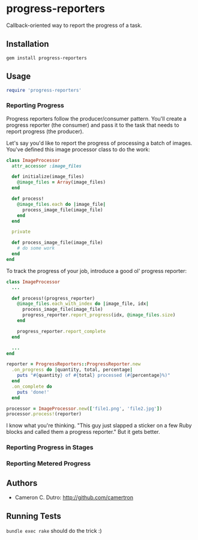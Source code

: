progress-reporters
==================

Callback-oriented way to report the progress of a task.

## Installation

`gem install progress-reporters`

## Usage

```ruby
require 'progress-reporters'
```

### Reporting Progress

Progress reporters follow the producer/consumer pattern. You'll create a progress reporter (the consumer) and pass it to the task that needs to report progress (the producer).

Let's say you'd like to report the progress of processing a batch of images. You've defined this image processor class to do the work:

```ruby
class ImageProcessor
  attr_accessor :image_files

  def initialize(image_files)
    @image_files = Array(image_files)
  end

  def process!
    @image_files.each do |image_file|
      process_image_file(image_file)
    end
  end

  private

  def process_image_file(image_file)
    # do some work
  end
end
```

To track the progress of your job, introduce a good ol' progress reporter:

```ruby
class ImageProcessor
  ...

  def process!(progress_reporter)
    @image_files.each_with_index do |image_file, idx|
      process_image_file(image_file)
      progress_reporter.report_progress(idx, @image_files.size)
    end

    progress_reporter.report_complete
  end

  ...
end

reporter = ProgressReporters::ProgressReporter.new
  .on_progress do |quantity, total, percentage|
    puts "#{quantity} of #{total} processed (#{percentage}%)"
  end
  .on_complete do
    puts 'done!'
  end

processor = ImageProcessor.new(['file1.png', 'file2.jpg'])
processor.process!(reporter)
```

I know what you're thinking. "This guy just slapped a sticker on a few Ruby blocks and called them a progress reporter." But it gets better.

### Reporting Progress in Stages

### Reporting Metered Progress

## Authors

* Cameron C. Dutro: http://github.com/camertron

## Running Tests

`bundle exec rake` should do the trick :)
